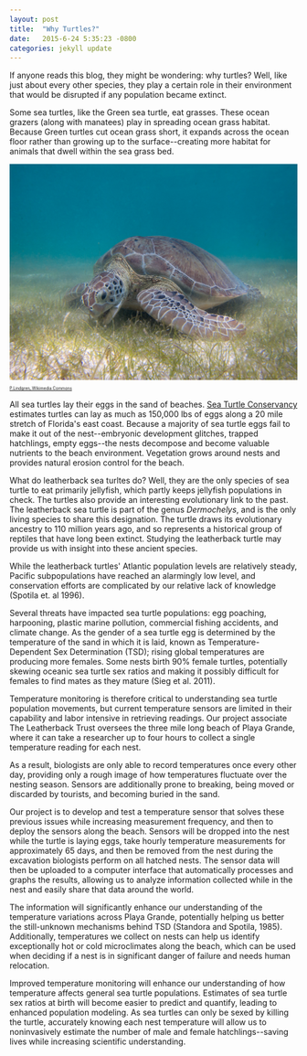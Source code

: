 ```yaml
---
layout: post
title:  "Why Turtles?"
date:   2015-6-24 5:35:23 -0800
categories: jekyll update
---
```

If anyone reads this blog, they might be wondering: why turtles? Well, like just about every other species, they play a certain role in their environment that would be disrupted if any population became extinct.

Some sea turtles, like the Green sea turtle, eat grasses. These ocean grazers (along with manatees) play in spreading ocean grass habitat. Because Green turtles cut ocean grass short, it expands across the ocean floor rather than growing up to the surface--creating more habitat for animals that dwell within the sea grass bed. 

![Grazing Green Sea Turtle](/assets/greenseaturtle.jpg "Grazing Green Sea Turtle")
<span style="font-size:.5em">[P.Lindgren, Wikimedia Commons](https://commons.wikimedia.org/wiki/User:P.Lindgren)</span>

All sea turtles lay their eggs in the sand of beaches. [Sea Turtle Conservancy](http://www.conserveturtles.org/seaturtleinformation.php?page=whycareaboutseaturtles) estimates turtles can lay as much as 150,000 lbs of eggs along a 20 mile stretch of Florida's east coast. Because a majority of sea turtle eggs fail to make it out of the nest--embryonic development glitches, trapped hatchlings, empty eggs--the nests decompose and become valuable nutrients to the beach environment. Vegetation grows around nests and provides natural erosion control for the beach. 

What do leatherback sea turltes do? Well, they are the only species of sea turtle to eat primarily jellyfish, which partly keeps jellyfish populations in check. The turtles also provide an interesting evolutionary link to the past. The leatherback sea turtle is part of the genus _Dermochelys_, and is the only living species to share this designation. The turtle draws its evolutionary ancestry to 110 million years ago, and so represents a historical group of reptiles that have long been extinct. Studying the leatherback turtle may provide us with insight into these ancient species. 

While the leatherback turtles' Atlantic population levels are relatively steady, Pacific subpopulations have reached an alarmingly low level, and conservation efforts are complicated by our relative lack of knowledge (Spotila et. al 1996). 

Several threats have impacted sea turtle populations: egg poaching, harpooning, plastic marine pollution, commercial fishing accidents, and climate change. As the gender of a sea turtle egg is determined by the temperature of the sand in which it is laid, known as Temperature-Dependent Sex Determination (TSD); rising global temperatures are producing more females. Some nests birth 90% female turtles, potentially skewing oceanic sea turtle sex ratios and making it possibly difficult for females to find mates as they mature (Sieg et al. 2011). 

Temperature monitoring is therefore critical to understanding sea turtle population movements, but current temperature sensors are limited in their capability and labor intensive in retrieving readings. Our project associate The Leatherback Trust oversees the three mile long beach of Playa Grande, where it can take a researcher up to four hours to collect a single temperature reading for each nest. 

As a result, biologists are only able to record temperatures once every other day, providing only a rough image of how temperatures fluctuate over the nesting season. Sensors are additionally prone to breaking, being moved or discarded by tourists, and becoming buried in the sand. 

Our project is to develop and test a temperature sensor that solves these previous issues while increasing measurement frequency, and then to deploy the sensors along the beach. Sensors will be dropped into the nest while the turtle is laying eggs, take hourly temperature measurements for approximately 65 days, and then be removed from the nest during the excavation biologists perform on all hatched nests. The sensor data will then be uploaded to a computer interface that automatically processes and graphs the results, allowing us to analyze information collected while in the nest and easily share that data around the world. 

The information will significantly enhance our understanding of the temperature variations across Playa Grande, potentially helping us better the still-unknown mechanisms behind TSD (Standora and Spotila, 1985). Additionally, temperatures we collect on nests can help us identify exceptionally hot or cold microclimates along the beach, which can be used when deciding if a nest is in significant danger of failure and needs human relocation. 

Improved temperature monitoring will enhance our understanding of how temperature affects general sea turtle populations. Estimates of sea turtle sex ratios at birth will become easier to predict and quantify, leading to enhanced population modeling. As sea turtles can only be sexed by killing the turtle, accurately knowing each nest temperature will allow us to noninvasively estimate the number of male and female hatchlings--saving lives while increasing scientific understanding.